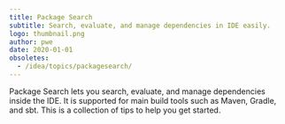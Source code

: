 ```yaml
---
title: Package Search
subtitle: Search, evaluate, and manage dependencies in IDE easily.
logo: thumbnail.png
author: pwe
date: 2020-01-01
obsoletes:
  - /idea/topics/packagesearch/
---
```


Package Search lets you search, evaluate, and manage dependencies inside the IDE. It is supported for main build tools such as Maven, Gradle, and sbt. This is a collection of tips to help you get started.
